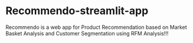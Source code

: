 # Recommendo-streamlit-app
Recommendo is a web app for Product Recommendation based on Market Basket Analysis and Customer Segmentation using RFM Analysis!!!
